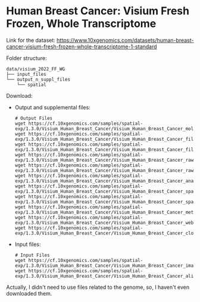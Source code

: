 # Human Breast Cancer: Visium Fresh Frozen, Whole Transcriptome 

Link for the dataset:
https://www.10xgenomics.com/datasets/human-breast-cancer-visium-fresh-frozen-whole-transcriptome-1-standard

Folder structure:
```
data/visium_2022_FF_WG
├── input_files
└── output_n_suppl_files
    └── spatial
```


Download:

- Output and supplemental files:
    ```
    # Output Files
    wget https://cf.10xgenomics.com/samples/spatial-exp/1.3.0/Visium_Human_Breast_Cancer/Visium_Human_Breast_Cancer_molecule_info.h5
    wget https://cf.10xgenomics.com/samples/spatial-exp/1.3.0/Visium_Human_Breast_Cancer/Visium_Human_Breast_Cancer_filtered_feature_bc_matrix.h5
    wget https://cf.10xgenomics.com/samples/spatial-exp/1.3.0/Visium_Human_Breast_Cancer/Visium_Human_Breast_Cancer_filtered_feature_bc_matrix.tar.gz
    wget https://cf.10xgenomics.com/samples/spatial-exp/1.3.0/Visium_Human_Breast_Cancer/Visium_Human_Breast_Cancer_raw_feature_bc_matrix.h5
    wget https://cf.10xgenomics.com/samples/spatial-exp/1.3.0/Visium_Human_Breast_Cancer/Visium_Human_Breast_Cancer_raw_feature_bc_matrix.tar.gz
    wget https://cf.10xgenomics.com/samples/spatial-exp/1.3.0/Visium_Human_Breast_Cancer/Visium_Human_Breast_Cancer_analysis.tar.gz
    wget https://cf.10xgenomics.com/samples/spatial-exp/1.3.0/Visium_Human_Breast_Cancer/Visium_Human_Breast_Cancer_spatial.tar.gz
    wget https://cf.10xgenomics.com/samples/spatial-exp/1.3.0/Visium_Human_Breast_Cancer/Visium_Human_Breast_Cancer_spatial_enrichment.csv
    wget https://cf.10xgenomics.com/samples/spatial-exp/1.3.0/Visium_Human_Breast_Cancer/Visium_Human_Breast_Cancer_metrics_summary.csv
    wget https://cf.10xgenomics.com/samples/spatial-exp/1.3.0/Visium_Human_Breast_Cancer/Visium_Human_Breast_Cancer_web_summary.html
    wget https://cf.10xgenomics.com/samples/spatial-exp/1.3.0/Visium_Human_Breast_Cancer/Visium_Human_Breast_Cancer_cloupe.cloupe
    ```

- Input files:
    ```
    # Input Files
    wget https://cf.10xgenomics.com/samples/spatial-exp/1.3.0/Visium_Human_Breast_Cancer/Visium_Human_Breast_Cancer_image.tif
    wget https://cf.10xgenomics.com/samples/spatial-exp/1.3.0/Visium_Human_Breast_Cancer/Visium_Human_Breast_Cancer_alignment_file.json
    ```

Actually, I didn't need to use files related to the genome, so, I haven't even downloaded them.